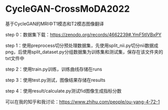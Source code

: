 # CycleGAN-CrossMoDA2022
基于CycleGAN的MRI中T1模态和T2模态图像翻译

step 0：数据集下载：https://zenodo.org/records/4662239#.YmF5tIVBxPY

step 1：使用preprocess切分预处理数据集，先使用split_nii.py切分nii数据成png，后使用split_dataset.py分组数据集为训练集和测试集，保存在该文件夹的txt文件中

step 2：使用train.py训练，训练曲线存储在runs

step 3：使用test.py测试，图像结果存储在results

step 4：使用result/calculate.py测试fid图像生成指标分数

可以在我的知乎和我讨论：https://www.zhihu.com/people/ou-yang-4-72-1
